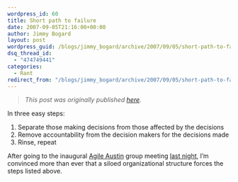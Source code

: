 ```yaml
---
wordpress_id: 60
title: Short path to failure
date: 2007-09-05T21:16:00+00:00
author: Jimmy Bogard
layout: post
wordpress_guid: /blogs/jimmy_bogard/archive/2007/09/05/short-path-to-failure.aspx
dsq_thread_id:
  - "474749441"
categories:
  - Rant
redirect_from: "/blogs/jimmy_bogard/archive/2007/09/05/short-path-to-failure.aspx/"
---
```

> _This post was originally published [here](http://grabbagoft.blogspot.com/2007/09/short-path-to-failure.html)._

In three easy steps:

  1. Separate those making decisions from those affected by the&nbsp;decisions
  2. Remove accountability from the decision makers for the decisions made
  3. Rinse, repeat

After&nbsp;going to the inaugural&nbsp;[Agile Austin](http://www.agileaustin.org/) group meeting [last night](http://codebetter.com/blogs/jeffrey.palermo/archive/2007/09/05/agileaustin-kick-off-meeting-a-big-success.aspx), I&#8217;m convinced more than ever that a siloed&nbsp;organizational structure&nbsp;forces the steps listed above.